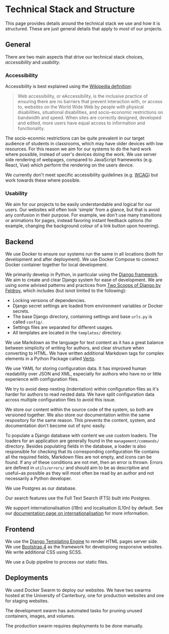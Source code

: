 # Technical Stack and Structure

This page provides details around the technical stack we use and how it is structured.
These are just general details that apply to *most* of our projects.

## General

There are two main aspects that drive our technical stack choices, *accessibility* and *usability*.

### Accessibility

Accessibility is best explained using the [Wikipedia definition](https://en.wikipedia.org/wiki/Web_accessibility):

> Web accessibility, or eAccessibility, is the inclusive practice of ensuring there are no barriers that prevent interaction with, or access to, websites on the World Wide Web by people with physical disabilities, situational disabilities, and socio-economic restrictions on bandwidth and speed.
> When sites are correctly designed, developed and edited, more users have equal access to information and functionality.

The socio-econmic restrictions can be quite prevalent in our target audience of students in classrooms, which may have older devices with low resources.
For this reason we aim for our systems to do the hard work where possible, instead of user's devices doing the work.
We use server side rendering of webpages, compared to JavaScript frameworks (e.g. React, Vue) which perform the rendering on the users device.

We currently don't meet specific accessibility guidelines (e.g. [WCAG](https://www.w3.org/TR/WCAG21/)) but work towards these where possible.

### Usability

We aim for our projects to be easily understandable and logical for our users.
Our websites will often look 'simple' from a glance, but that is avoid any confusion in their purpose.
For example, we don't use many transitions or animations for pages, instead favoring instant feedback options (for example, changing the background colour of a link button upon hovering).

## Backend

We use Docker to ensure our systems run the same in all locations (both for development and after deployment).
We use Docker Compose to connect Docker container together for local development.

We primarily develop in Python, in particular using the [Django framework](https://www.djangoproject.com/).
We aim to create and clear Django system for ease of development.
We are using some advised patterns and practices from [Two Scoops of Django by Feldroy](https://www.feldroy.com/), which includes (but isnot limited to the following):

- Locking versions of dependencies.
- Django secret settings are loaded from environment variables or Docker secrets.
- The base Django directory, containing settings and base `urls.py` is called `config/`.
- Settings files are separated for different usages.
- All templates are located in the `templates/` directory.

We use Markdown as the language for text content as it has a great balance between simplicity of writing for authors, and clear structure when converting to HTML.
We have written additional Markdown tags for complex elements in a Python Package called [Verto](https://github.com/uccser/verto).

We use YAML for storing configuration data.
It has improved human readability over JSON and XML, especially for authors who have no or little experience with configuration files.

We try to avoid deep nesting (indentation) within configuration files as it's harder for authors to read nested data.
We have split configuration data across multiple configuration files to avoid this issue.

We store our content within the source code of the system, so both are versioned together.
We also store our documentation within the same respository for the same reason.
This prevents the content, system, and documentation don't become out of sync easily.

To populate a Django database with content we use custom loaders.
The loaders for an application are generally found in the `management/commands/` directory.
Besides populating fields in the database, a loader is also responsible for checking that its corresponding configuration file contains all the required fields, Markdown files are not empty, and icons can be found.
If any of these conditions are not met, then an error is thrown.
Errors are defined in `utils/errors/` and should aim to be as descriptive and useful~as possible as they will most often be read by an author and not necessarily a Python developer.

We use Postgres as our database.

Our search features use the Full Text Search (FTS) built into Postgres.

We support internationalisation (i18n) and localisation (L10n) by default.
See our [documentation page on internationalisation](internationalisation.md) for more information.

## Frontend

We use the [Django Templating Engine](https://docs.djangoproject.com/en/dev/topics/templates/) to render HTML pages server side.
We use [Bootstrap 4](https://getbootstrap.com/docs/4.6/getting-started/introduction/) as the framework for developiong responsive websites.
We write additional CSS using SCSS.

We use a Gulp pipeline to process our static files.

## Deployments

We used Docker Swarm to deploy our websites.
We have two swarms hosted at the University of Canterbury, one for production websites and one for staging websites.

The development swarm has automated tasks for pruning unused containers, images, and volumes.

The production swarm requires deployments to be done manually.
